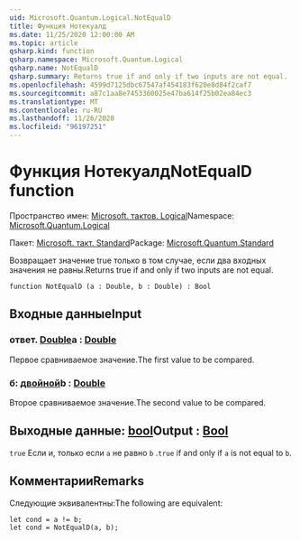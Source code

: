 ```yaml
---
uid: Microsoft.Quantum.Logical.NotEqualD
title: Функция Нотекуалд
ms.date: 11/25/2020 12:00:00 AM
ms.topic: article
qsharp.kind: function
qsharp.namespace: Microsoft.Quantum.Logical
qsharp.name: NotEqualD
qsharp.summary: Returns true if and only if two inputs are not equal.
ms.openlocfilehash: 4599d7125dbc67547af454183f620e8d84f2caf7
ms.sourcegitcommit: a87c1aa8e7453360025e47ba614f25b02ea84ec3
ms.translationtype: MT
ms.contentlocale: ru-RU
ms.lasthandoff: 11/26/2020
ms.locfileid: "96197251"
---
```

# <a name="notequald-function"></a><span data-ttu-id="cc0f1-102">Функция Нотекуалд</span><span class="sxs-lookup"><span data-stu-id="cc0f1-102">NotEqualD function</span></span>

<span data-ttu-id="cc0f1-103">Пространство имен: [Microsoft. тактов. Logical](xref:Microsoft.Quantum.Logical)</span><span class="sxs-lookup"><span data-stu-id="cc0f1-103">Namespace: [Microsoft.Quantum.Logical](xref:Microsoft.Quantum.Logical)</span></span>

<span data-ttu-id="cc0f1-104">Пакет: [Microsoft. такт. Standard](https://nuget.org/packages/Microsoft.Quantum.Standard)</span><span class="sxs-lookup"><span data-stu-id="cc0f1-104">Package: [Microsoft.Quantum.Standard](https://nuget.org/packages/Microsoft.Quantum.Standard)</span></span>


<span data-ttu-id="cc0f1-105">Возвращает значение true только в том случае, если два входных значения не равны.</span><span class="sxs-lookup"><span data-stu-id="cc0f1-105">Returns true if and only if two inputs are not equal.</span></span>

```qsharp
function NotEqualD (a : Double, b : Double) : Bool
```


## <a name="input"></a><span data-ttu-id="cc0f1-106">Входные данные</span><span class="sxs-lookup"><span data-stu-id="cc0f1-106">Input</span></span>

### <a name="a--double"></a><span data-ttu-id="cc0f1-107">ответ. [Double](xref:microsoft.quantum.lang-ref.double)</span><span class="sxs-lookup"><span data-stu-id="cc0f1-107">a : [Double](xref:microsoft.quantum.lang-ref.double)</span></span>

<span data-ttu-id="cc0f1-108">Первое сравниваемое значение.</span><span class="sxs-lookup"><span data-stu-id="cc0f1-108">The first value to be compared.</span></span>


### <a name="b--double"></a><span data-ttu-id="cc0f1-109">б: [двойной](xref:microsoft.quantum.lang-ref.double)</span><span class="sxs-lookup"><span data-stu-id="cc0f1-109">b : [Double](xref:microsoft.quantum.lang-ref.double)</span></span>

<span data-ttu-id="cc0f1-110">Второе сравниваемое значение.</span><span class="sxs-lookup"><span data-stu-id="cc0f1-110">The second value to be compared.</span></span>



## <a name="output--bool"></a><span data-ttu-id="cc0f1-111">Выходные данные: [bool](xref:microsoft.quantum.lang-ref.bool)</span><span class="sxs-lookup"><span data-stu-id="cc0f1-111">Output : [Bool](xref:microsoft.quantum.lang-ref.bool)</span></span>

<span data-ttu-id="cc0f1-112">`true` Если и, только если `a` не равно `b` .</span><span class="sxs-lookup"><span data-stu-id="cc0f1-112">`true` if and only if `a` is not equal to `b`.</span></span>

## <a name="remarks"></a><span data-ttu-id="cc0f1-113">Комментарии</span><span class="sxs-lookup"><span data-stu-id="cc0f1-113">Remarks</span></span>

<span data-ttu-id="cc0f1-114">Следующие эквивалентны:</span><span class="sxs-lookup"><span data-stu-id="cc0f1-114">The following are equivalent:</span></span>

```Q#
let cond = a != b;
let cond = NotEqualD(a, b);
```